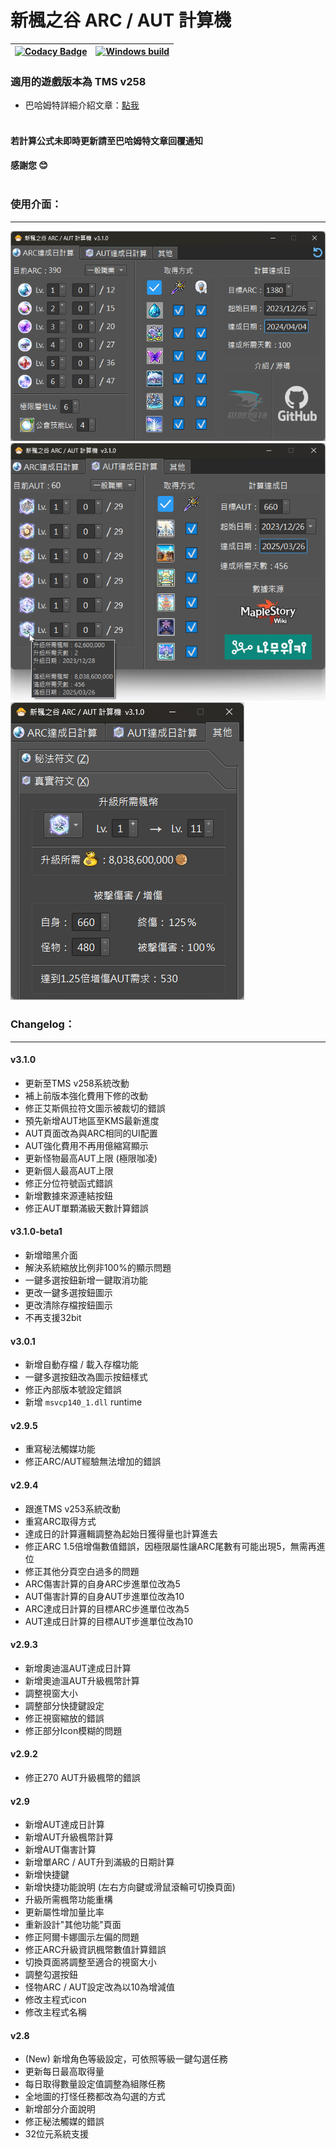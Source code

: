 新楓之谷 ARC / AUT 計算機
=====

| [![Codacy Badge](https://app.codacy.com/project/badge/Grade/020d720a719a400082f1ef7b1d1aa39e)](https://www.codacy.com/gh/WhatTheBlock/MapleStory-ARC-Calculator/dashboard?utm_source=github.com&amp;utm_medium=referral&amp;utm_content=WhatTheBlock/MapleStory-ARC-Calculator&amp;utm_campaign=Badge_Grade) | [![Windows build](https://github.com/WhatTheBlock/MapleStory-ARC-Calculator/workflows/Windows/badge.svg)](https://github.com/WhatTheBlock/MapleStory-ARC-Calculator/actions?query=workflow%3AWindows) |
| --- | --- |

### 適用的遊戲版本為 TMS v258

- 巴哈姆特詳細介紹文章：[點我](https://forum.gamer.com.tw/C.php?bsn=7650&snA=1000541) <br><br>

#### 若計算公式未即時更新請至巴哈姆特文章回覆通知
#### 感謝您 😊 <br><br>

### 使用介面：
----
![ui_1.png](/ui_1.png) <br>
![ui_2.png](/ui_2.png) <br>
![ui_3.png](/ui_3.png)

### Changelog：
----

#### v3.1.0
- 更新至TMS v258系統改動
- 補上前版本強化費用下修的改動
- 修正艾斯佩拉符文圖示被裁切的錯誤
- 預先新增AUT地區至KMS最新進度
- AUT頁面改為與ARC相同的UI配置
- AUT強化費用不再用億縮寫顯示
- 更新怪物最高AUT上限 (極限咖凌)
- 更新個人最高AUT上限
- 修正分位符號函式錯誤
- 新增數據來源連結按鈕
- 修正AUT單顆滿級天數計算錯誤

#### v3.1.0-beta1
- 新增暗黑介面
- 解決系統縮放比例非100%的顯示問題
- 一鍵多選按鈕新增一鍵取消功能
- 更改一鍵多選按鈕圖示
- 更改清除存檔按鈕圖示
- 不再支援32bit

#### v3.0.1
- 新增自動存檔 / 載入存檔功能
- 一鍵多選按鈕改為圖示按鈕樣式
- 修正內部版本號設定錯誤
- 新增 `msvcp140_1.dll` runtime

#### v2.9.5
- 重寫秘法觸媒功能
- 修正ARC/AUT經驗無法增加的錯誤

#### v2.9.4
- 跟進TMS v253系統改動
- 重寫ARC取得方式
- 達成日的計算邏輯調整為起始日獲得量也計算進去
- 修正ARC 1.5倍增傷數值錯誤，因極限屬性讓ARC尾數有可能出現5，無需再進位
- 修正其他分頁空白過多的問題
- ARC傷害計算的自身ARC步進單位改為5
- AUT傷害計算的自身AUT步進單位改為10
- ARC達成日計算的目標ARC步進單位改為5
- AUT達成日計算的目標AUT步進單位改為10

#### v2.9.3
- 新增奧迪溫AUT達成日計算
- 新增奧迪溫AUT升級楓幣計算
- 調整視窗大小
- 調整部分快捷鍵設定
- 修正視窗縮放的錯誤
- 修正部分Icon模糊的問題

#### v2.9.2
- 修正270 AUT升級楓幣的錯誤

#### v2.9
- 新增AUT達成日計算
- 新增AUT升級楓幣計算
- 新增AUT傷害計算
- 新增單ARC / AUT升到滿級的日期計算
- 新增快捷鍵 
- 新增快捷功能說明 (左右方向鍵或滑鼠滾輪可切換頁面)
- 升級所需楓幣功能重構
- 更新屬性增加量比率
- 重新設計"其他功能"頁面
- 修正阿爾卡娜圖示左偏的問題
- 修正ARC升級資訊楓幣數值計算錯誤
- 切換頁面將調整至適合的視窗大小
- 調整勾選按鈕
- 怪物ARC / AUT設定改為以10為增減值
- 修改主程式icon
- 修改主程式名稱

#### v2.8
- (New) 新增角色等級設定，可依照等級一鍵勾選任務
- 更新每日最高取得量
- 每日取得數量設定值調整為組隊任務
- 全地圖的打怪任務都改為勾選的方式
- 新增部分介面說明
- 修正秘法觸媒的錯誤
- 32位元系統支援
